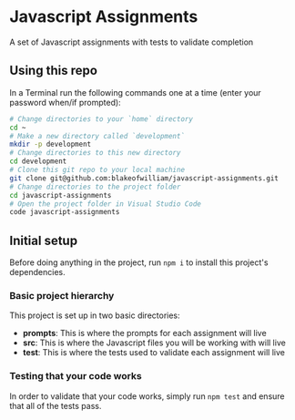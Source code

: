 # Javascript Assignments
A set of Javascript assignments with tests to validate completion

## Using this repo
In a Terminal run the following commands one at a time (enter your password when/if prompted):

```bash
# Change directories to your `home` directory
cd ~
# Make a new directory called `development`
mkdir -p development
# Change directories to this new directory
cd development
# Clone this git repo to your local machine
git clone git@github.com:blakeofwilliam/javascript-assignments.git
# Change directories to the project folder
cd javascript-assignments
# Open the project folder in Visual Studio Code
code javascript-assignments
```

## Initial setup
Before doing anything in the project, run `npm i` to install this project's dependencies.

### Basic project hierarchy
This project is set up in two basic directories: 
- **prompts**: This is where the prompts for each assignment will live
- **src**: This is where the Javascript files you will be working with will live
- **test**: This is where the tests used to validate each assignment will live

### Testing that your code works
In order to validate that your code works, simply run `npm test` and ensure that all of the tests pass.


